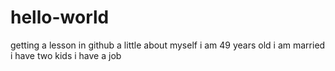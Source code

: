 # hello-world
getting a lesson in github
a little about myself
i am 49 years old
i am married
i have two kids
i have a job
